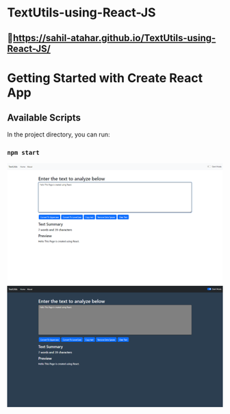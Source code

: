 # TextUtils-using-React-JS

## :link:https://sahil-atahar.github.io/TextUtils-using-React-JS/
# Getting Started with Create React App

## Available Scripts

In the project directory, you can run:

### `npm start`

<img src="Screenshots/1.png">
<img src="Screenshots/2.png">

